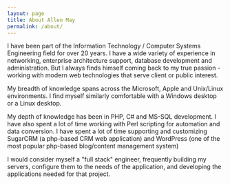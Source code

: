 ```yaml
---
layout: page
title: About Allen May
permalink: /about/
---
```


<!-- This is the base Jekyll theme. You can find out more info about customizing your Jekyll theme, as well as basic Jekyll usage documentation at [jekyllrb.com](http://jekyllrb.com/)

You can find the source code for the Jekyll new theme at: [github.com/jglovier/jekyll-new](https://github.com/jglovier/jekyll-new)

You can find the source code for Jekyll at [github.com/jekyll/jekyll](https://github.com/jekyll/jekyll) -->

I have been part of the Information Technology / Computer Systems Engineering 
field for over 20 years. I have a wide variety of experience in networking, 
enterprise architecture support, database development and administration. But I always finds himself 
coming back to my true passion - working with modern web technologies that serve client or public interest.

My breadth of knowledge spans across the Microsoft, Apple and Unix/Linux environments. I find myself similarly comfortable with a Windows desktop or a Linux desktop.

My depth of knowledge has been in PHP, C# and MS-SQL development. I have also spent a lot of time working with Perl scripting for automation and data conversion.
I have spent a lot of time supporting and customizing SugarCRM (a php-based CRM web application) and WordPress (one of the most popular php-based blog/content management system)

I would consider myself a "full stack" engineer, frequently building my servers, configure them to the needs of the application, and developing the applications needed for that project.

